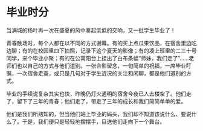 # 毕业时分

当满城的杨叶再一次在盛夏的风中奏起低低的交响，又一批学生毕业了！

青春散场时，每个人都在以不同的方式谢幕。有的买上点瓜果饮品，在宿舍里边吃边聊；有的在校园里四下拍照，记录下这个夏天的影像；有的凑上班里的二三十号同学，来个毕业小聚；有的在公寓阳台上挂出了白布条幅“师妹，我们走了”……老师们也以自己的方式与他们道别。一张合影留念，一句简单的祝福，一席毕业叮嘱，一次宿舍走查，或只是几句对于学生近况的关注和闲聊，都是他们道别的方式。

毕业的手续说复杂其实也快，昨晚仍灯火通明的宿舍今夜已人去楼空了。他们走了，留下了三年的青春；他们走了，带走了三年的成长和我们简简单单的爱。

他们是我们所熟知的，但当他们站上毕业的码头，我们却不知道该说什么、要说什么了。于是，我们便只是轻轻地摆摆手，目送他们走向下一个舞台。